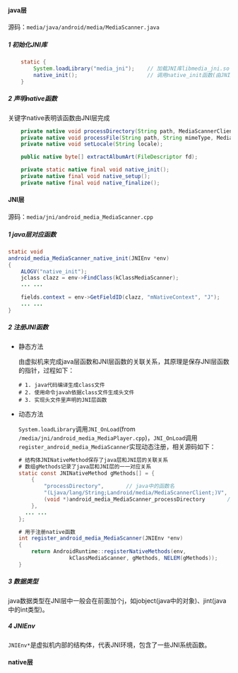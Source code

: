 #### java层

源码：`media/java/android/media/MediaScanner.java`

##### 1 初始化JNI库

```java
    static {
        System.loadLibrary("media_jni");	// 加载JNI库libmedia_jni.so
        native_init();						// 调用native_init函数(由JNI层实现)
    }
```



##### 2 声明native函数

关键字native表明该函数由JNI层完成

```java
    private native void processDirectory(String path, MediaScannerClient client);
    private native void processFile(String path, String mimeType, MediaScannerClient client);
    private native void setLocale(String locale);

    public native byte[] extractAlbumArt(FileDescriptor fd);

    private static native final void native_init();
    private native final void native_setup();
    private native final void native_finalize();

```



#### JNI层

源码：`media/jni/android_media_MediaScanner.cpp`

##### 1 java层对应函数

```java
static void
android_media_MediaScanner_native_init(JNIEnv *env)
{
    ALOGV("native_init");
    jclass clazz = env->FindClass(kClassMediaScanner);
	... ...

    fields.context = env->GetFieldID(clazz, "mNativeContext", "J");
	... ...
}

```

##### 2 注册JNI函数

- 静态方法

  由虚拟机来完成java层函数和JNI层函数的关联关系，其原理是保存JNI层函数的指针，过程如下：

  ```
  # 1. java代码编译生成class文件
  # 2. 使用命令javah依据class文件生成头文件
  # 3. 实现头文件里声明的JNI层函数
  ```

- 动态方法

  `System.loadLibrary`调用`JNI_OnLoad`(from `/media/jni/android_media_MediaPlayer.cpp`)，`JNI_OnLoad`调用`register_android_media_MediaScanner`实现动态注册，相关源码如下：

  ```java
  # 结构体JNINativeMethod保存了java层和JNI层的关联关系
  # 数组gMethods记录了java层和JNI层的一一对应关系
  static const JNINativeMethod gMethods[] = {
      {
          "processDirectory",		// java中的函数名
          "(Ljava/lang/String;Landroid/media/MediaScannerClient;)V",	// java函数的参数类型和返回值类型
          (void *)android_media_MediaScanner_processDirectory		// JNI层对应的函数指针
      },
  	... ...
  };
  
  # 用于注册native函数
  int register_android_media_MediaScanner(JNIEnv *env)
  {
      return AndroidRuntime::registerNativeMethods(env,
                  kClassMediaScanner, gMethods, NELEM(gMethods));
  }
  ```

##### 3 数据类型

  java数据类型在JNI层中一般会在前面加个j，如jobject(java中的对象)、jint(java中的int类型)。

##### 4 JNIEnv

`JNIEnv*`是虚拟机内部的结构体，代表JNI环境，包含了一些JNI系统函数。

#### native层